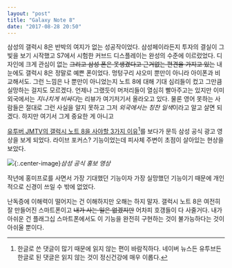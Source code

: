 ```yaml
---
layout: "post"
title: "Galaxy Note 8"
date: "2017-08-28 20:50"
---
```


삼성의 갤럭시 8은 반박의 여지가 없는 성공작이었다. 삼성페이라든지 투자의 결실이 그 빛을 보기 시작했고 S7에서 시험한 커브드 디스플레이는 완성의 수준에 이르렀었다. 디자인에 크게 관심이 없는 ~~그리고 삼성 폰은 못생겼다고 근거없는 편견을 가지고 있는~~ 내 눈에도 갤럭시 8은 정말로 예쁜 폰이었다. 멍텅구리 샤오미 뿐만이 아니라 아이폰과 비교해서도. 그런 느낌은 나 뿐만이 아니었는지 노트 8에 대해 기대 심리들이 컸고 그만큼 실망하는 걸지도 모르겠다. 언제나 그랬듯이 머저리들이 열심히 빨아주고는 있지만 이미 외국에서는 *지나치게 비싸다*는 리뷰가 여기저기서 올라오고 있다. 물론 영어 못하는 사람들은 절대로 그런 사실을 알지 못하고 그저 *외국에서는 칭찬 일색*이라고 알고 살면 되겠다. 하지만 여기서 그게 중요한 게 아니고

[유투버 JMTV의 갤럭시 노트 8을 사야할 3가지 이유](https://www.youtube.com/watch?v=wKd3_VOAhPA)[^1]를 보다가 문득 삼성 공식 광고 영상을 보게 되었다. 라이브 포커스? 기능이었는데 피사체 주변이 초점이 살아있는 현상을 보았다.

![](http://d.pr/i/q7keie+){:.center-image}*삼성 공식 홍보 영상*

작년에 홍미프로를 사면서 가장 기대했던 기능이자 가장 실망했던 기능이기 때문에 개인적으로 신경이 쓰일 수 밖에 없었다.

난독증에 이해력이 떨어지는 건 이해하지만 오해는 하지 말자. 갤럭시 노트 8은 여전히 잘 만들어진 스마트폰이고 ~~내가 사는 일은 없겠지만~~ 어차피 호갱들이 다 사줄거다. 내가 아쉬운 건 플래그십 스마트폰에서도 이 기능을 완전히 구현하는 것이 불가능하다는 것이 아쉬울 뿐이다.

[^1]: 한글로 쓴 댓글이 많기 때문에 읽지 않는 편이 바람직하다. 네이버 뉴스든 유투브든 한글로 된 댓글은 읽지 않는 것이 정신건강에 매우 이롭다.
